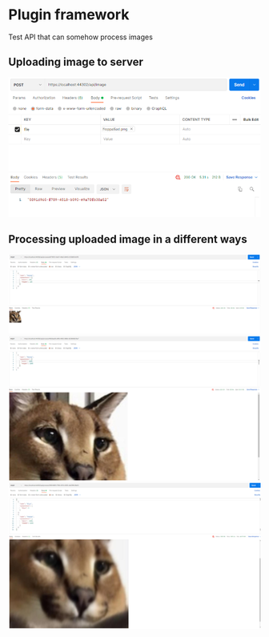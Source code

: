# Plugin framework
Test API that can somehow process images

## Uploading image to server

![UploadImageRequest](Resources/ImageRequest.png)

## Processing uploaded image in a different ways

![Resize100](Resources/Resize100Request.png)
![Resize1000](Resources/Resize1000Request.png)
![BlurResize](Resources/BlurResizeRequest.png)